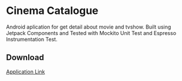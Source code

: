 # Cinema Catalogue

Android aplication for get detail about movie and tvshow. Built using Jetpack Components and Tested with Mockito Unit Test and Espresso Instrumentation Test.

## Download

[Application Link](https://drive.google.com/drive/folders/17EKSYbcQIOC5HwmPMiJye_6iR7GS0OlF?usp=sharing)
